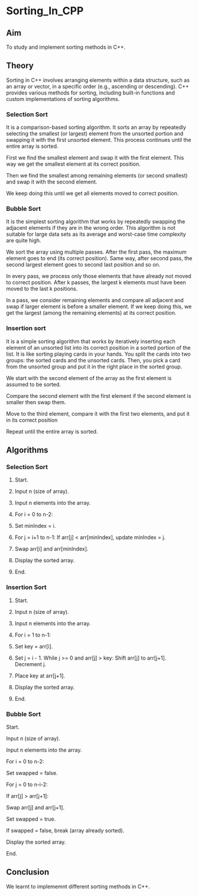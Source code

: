 # Sorting_In_CPP
## Aim 
To study and implement sorting methods in C++.
## Theory
Sorting in C++ involves arranging elements within a data structure, such as an array or vector, in a specific order (e.g., ascending or descending). C++ provides various methods for sorting, including built-in functions and custom implementations of sorting algorithms.

### Selection Sort
It is a comparison-based sorting algorithm. It sorts an array by repeatedly selecting the smallest (or largest) element from the unsorted portion and swapping it with the first unsorted element. This process continues until the entire array is sorted.

First we find the smallest element and swap it with the first element. This way we get the smallest element at its correct position.

Then we find the smallest among remaining elements (or second smallest) and swap it with the second element.

We keep doing this until we get all elements moved to correct position.

### Bubble Sort 
It is the simplest sorting algorithm that works by repeatedly swapping the adjacent elements if they are in the wrong order. This algorithm is not suitable for large data sets as its average and worst-case time complexity are quite high.

We sort the array using multiple passes. After the first pass, the maximum element goes to end (its correct position). Same way, after second pass, the second largest element goes to second last position and so on.

In every pass, we process only those elements that have already not moved to correct position. After k passes, the largest k elements must have been moved to the last k positions.

In a pass, we consider remaining elements and compare all adjacent and swap if larger element is before a smaller element. If we keep doing this, we get the largest (among the remaining elements) at its correct position.

### Insertion sort 
It is a simple sorting algorithm that works by iteratively inserting each element of an unsorted list into its correct position in a sorted portion of the list. It is like sorting playing cards in your hands. You split the cards into two groups: the sorted cards and the unsorted cards. Then, you pick a card from the unsorted group and put it in the right place in the sorted group.

We start with the second element of the array as the first element is assumed to be sorted.

Compare the second element with the first element if the second element is smaller then swap them.

Move to the third element, compare it with the first two elements, and put it in its correct position

Repeat until the entire array is sorted.

## Algorithms
### Selection Sort
1. Start.

2. Input n (size of array).

3. Input n elements into the array.

4. For i = 0 to n-2:

5. Set minIndex = i.

6. For j = i+1 to n-1: If arr[j] < arr[minIndex], update minIndex = j.

7. Swap arr[i] and arr[minIndex].

8. Display the sorted array.

9. End.
### Insertion Sort
1. Start.

2. Input n (size of array).

3. Input n elements into the array.

4. For i = 1 to n-1:

5. Set key = arr[i].

6. Set j = i - 1.  While j >= 0 and arr[j] > key: Shift arr[j] to arr[j+1]. Decrement j.

7. Place key at arr[j+1].

8. Display the sorted array.

9. End.
### Bubble Sort
Start.

Input n (size of array).

Input n elements into the array.

For i = 0 to n-2:

Set swapped = false.

For j = 0 to n-i-2:

If arr[j] > arr[j+1]:

Swap arr[j] and arr[j+1].

Set swapped = true.

If swapped = false, break (array already sorted).

Display the sorted array.

End.
## Conclusion
We learnt to implememnt different sorting methods in C++.
